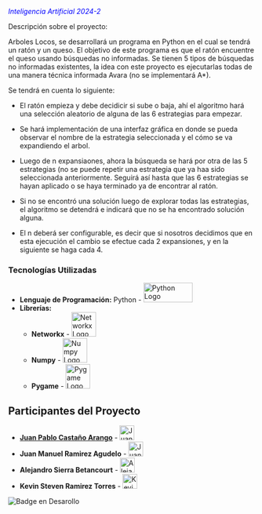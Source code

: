 <span style ="color:blue">_Inteligencia Artificial 2024-2_</span> 

Descripción sobre el proyecto:

Arboles Locos, se desarrollará un programa en Python en el cual se tendrá un ratón y un queso. El objetivo de este programa es que el ratón encuentre el queso usando búsquedas no informadas. Se tienen 5 tipos de búsquedas no informadas existentes, la idea con este proyecto es ejecutarlas todas de una manera técnica informada Avara (no se implementará A*).

Se tendrá en cuenta lo siguiente:

- El ratón empieza y debe decidicir si sube o baja, ahí el algoritmo hará una selección aleatorio de alguna de las 6 estrategias para empezar.

- Se hará implementación de una interfaz gráfica en donde se pueda observar el nombre de la estrategia seleccionada y el cómo se va expandiendo el arbol.

- Luego de n expansiaones, ahora la búsqueda se hará por otra de las 5 estrategias (no se puede repetir una estrategia que ya haa sido seleccionada anteriormente. Seguirá así hasta que las 6 estrategias se hayan aplicado o se haya terminado ya de encontrar al ratón.

- Si no se encontró una solución luego de explorar todas las estrategias, el algoritmo se detendrá e indicará que no se ha encontrado solución alguna.

- El n deberá ser configurable, es decir que si nosotros decidimos que en esta ejecución el cambio se efectue cada 2 expansiones, y en la siguiente se haga cada 4.

### Tecnologías Utilizadas

- **Lenguaje de Programación:** Python - <img src="https://www.python.org/static/community_logos/python-logo-inkscape.svg" width="100" height="40" alt="Python Logo">
- **Librerías:**
  - **Networkx** - <img src="https://avatars.githubusercontent.com/u/388785?s=200&v=4" width="50" height="50" alt="Networkx Logo">
  - **Numpy** - <img src="https://numpy.org/images/logo.svg" width="50" height="50" alt="Numpy Logo">
  - **Pygame** - <img src="https://avatars.githubusercontent.com/u/20628127?s=200&v=4" width="50" height="50" alt="Pygame Logo">




## Participantes del Proyecto
- **<a href="https://github.com/ElPachFire">Juan Pablo Castaño Arango</a>** - <img src="https://github.com/ElPachFire.png" width="30" height="30" alt="Juan Pablo Castaño Arango">
- **Juan Manuel Ramirez Agudelo** - <img src="https://github.com/JMCoC.png" width="30" height="30" alt="Juan Manuel Ramirez Agudelo">
- **Alejandro Sierra Betancourt** - <img src="https://github.com/AlejandroSierraUV26.png" width="30" height="30" alt="Alejandro Sierra Betancourt">
- **Kevin Steven Ramirez Torres** - <img src="https://github.com/svenramirez.png" width="30" height="30" alt="Kevin Steven Ramirez Torres">

![Badge en Desarollo](https://img.shields.io/badge/STATUS-EN%20DESAROLLO-blue)
